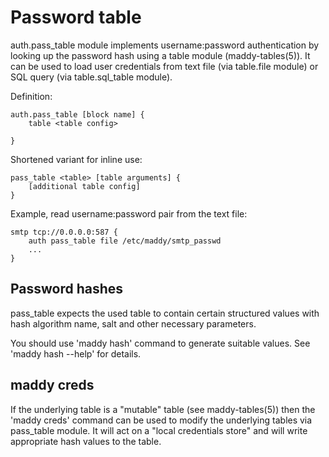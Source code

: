 # Password table

auth.pass_table module implements username:password authentication by looking up the
password hash using a table module (maddy-tables(5)). It can be used
to load user credentials from text file (via table.file module) or SQL query
(via table.sql\_table module).


Definition:
```
auth.pass_table [block name] {
	table <table config>

}
```
Shortened variant for inline use:
```
pass_table <table> [table arguments] {
	[additional table config]
}
```

Example, read username:password pair from the text file:
```
smtp tcp://0.0.0.0:587 {
	auth pass_table file /etc/maddy/smtp_passwd
	...
}
```

## Password hashes

pass\_table expects the used table to contain certain structured values with
hash algorithm name, salt and other necessary parameters.

You should use 'maddy hash' command to generate suitable values.
See 'maddy hash --help' for details.

## maddy creds

If the underlying table is a "mutable" table (see maddy-tables(5)) then
the 'maddy creds' command can be used to modify the underlying tables
via pass\_table module. It will act on a "local credentials store" and will write
appropriate hash values to the table.
